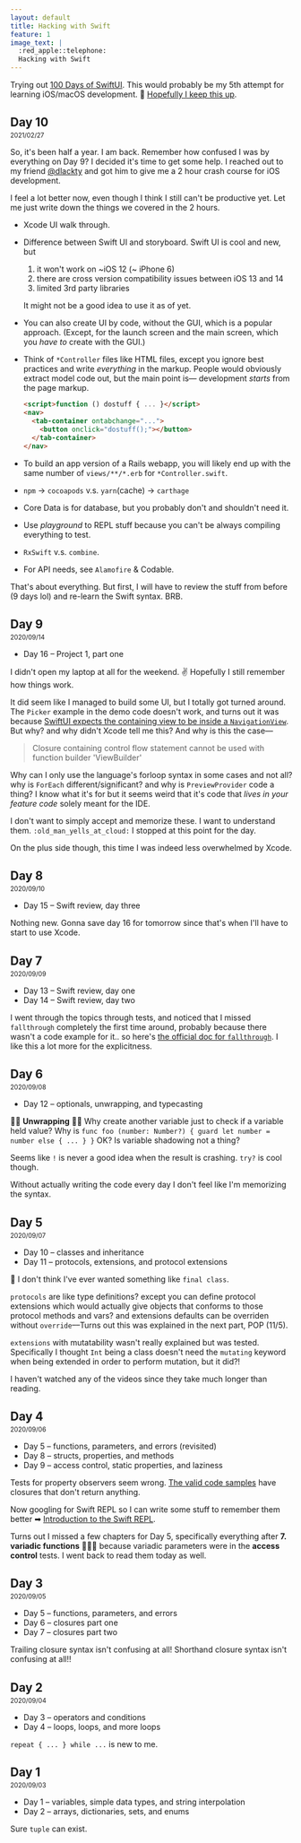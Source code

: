 ```yaml
---
layout: default
title: Hacking with Swift
feature: 1
image_text: |
  :red_apple::telephone:
  Hacking with Swift
---
```


Trying out [100 Days of SwiftUI](https://www.hackingwithswift.com/100/swiftui). This would probably be my 5th attempt for learning iOS/macOS development. 🤞 [Hopefully I keep this up](https://mobile.twitter.com/muanchiou/status/1302195083333206017).

## Day 10
2021/02/27

So, it's been half a year. I am back. Remember how confused I was by everything on Day 9? I decided it's time to get some help. I reached out to my friend [@dlackty](https://twitter.com/dlackty) and got him to give me a 2 hour crash course for iOS development. 

I feel a lot better now, even though I think I still can't be productive yet. Let me just write down the things we covered in the 2 hours.

- Xcode UI walk through.

- Difference between Swift UI and storyboard. Swift UI is cool and new, but 

   1. it won't work on ~iOS 12 (~ iPhone 6)
   2. there are cross version compatibility issues between iOS 13 and 14
   3. limited 3rd party libraries
   
  It might not be a good idea to use it as of yet. 

- You can also create UI by code, without the GUI, which is a popular approach. (Except, for the launch screen and the main screen, which you *have to* create with the GUI.)

- Think of `*Controller` files like HTML files, except you ignore best practices and write *everything* in the markup. People would obviously extract model code out, but the main point is— development _starts_ from the page markup. 

  ```html
  <script>function () dostuff { ... }</script>
  <nav>
    <tab-container ontabchange="...">
      <button onclick="dostuff();"></button>
    </tab-container>
  </nav>
  ```

- To build an app version of a Rails webapp, you will likely end up with the same number of `views/**/*.erb` for `*Controller.swift`.

- `npm` -> `cocoapods` v.s. `yarn`(cache) -> `carthage` 

- Core Data is for database, but you probably don't and shouldn't need it.

- Use _playground_ to REPL stuff because you can't be always compiling everything to test.

- `RxSwift` v.s. `combine`.

- For API needs, see `Alamofire` & Codable.

That's about everything. But first, I will have to review the stuff from before (9 days lol) and re-learn the Swift syntax. BRB.

## Day 9
2020/09/14

- Day 16 – Project 1, part one

I didn't open my laptop at all for the weekend. ✌️ Hopefully I still remember how things work.

It did seem like I managed to build some UI, but I totally got turned around. The `Picker` example in the demo code doesn't work, and turns out it was because [SwiftUI expects the containing view to be inside a `NavigationView`](https://www.hackingwithswift.com/quick-start/swiftui/how-to-fix-a-form-picker-or-a-navigationlink-that-isnt-tappable). But why? and why didn't Xcode tell me this? And why is this the case—

> Closure containing control flow statement cannot be used with function builder 'ViewBuilder'

Why can I only use the language's forloop syntax in some cases and not all? why is `ForEach` different/significant? and why is `PreviewProvider` code a thing? I know what it's for but it seems weird that it's code that _lives in your feature code_ solely meant for the IDE.

I don't want to simply accept and memorize these. I want to understand them. `:old_man_yells_at_cloud:` I stopped at this point for the day.

On the plus side though, this time I was indeed less overwhelmed by Xcode.

## Day 8
2020/09/10

- Day 15 – Swift review, day three

Nothing new. Gonna save day 16 for tomorrow since that's when I'll have to start to use Xcode.

## Day 7
2020/09/09

- Day 13 – Swift review, day one
- Day 14 – Swift review, day two

I went through the topics through tests, and noticed that I missed `fallthrough` completely the first time around, probably because there wasn't a code example for it.. so here's [the official doc for `fallthrough`](https://docs.swift.org/swift-book/LanguageGuide/ControlFlow.html#ID140). I like this a lot more for the explicitness.


## Day 6
2020/09/08

- Day 12 – optionals, unwrapping, and typecasting

🤔🤔 **Unwrapping** 🤔🤔
Why create another variable just to check if a variable held value? 
Why is `func foo (number: Number?) { guard let number = number else { ... } }` OK? Is variable shadowing not a thing?

Seems like `!` is never a good idea when the result is crashing. `try?` is cool though.

Without actually writing the code every day I don't feel like I'm memorizing the syntax. 

## Day 5
2020/09/07

- Day 10 – classes and inheritance
- Day 11 – protocols, extensions, and protocol extensions

🤔 I don't think I've ever wanted something like `final class`.

`protocols` are like type definitions? except you can define protocol extensions which would actually give objects that conforms to those protocol methods and vars? and extensions defaults can be overriden without `override`––Turns out this was explained in the next part, POP (11/5).

`extensions` with mutatability wasn't really explained but was tested. Specifically I thought `Int` being a class doesn't need the `mutating` keyword when being extended in order to perform mutation, but it did?!

I haven't watched any of the videos since they take much longer than reading.

## Day 4
2020/09/06

- Day 5 – functions, parameters, and errors (revisited)
- Day 8 – structs, properties, and methods
- Day 9 – access control, static properties, and laziness

Tests for property observers seem wrong. [The valid code samples](https://www.hackingwithswift.com/review/property-observers) have closures that don't return anything.

Now googling for Swift REPL so I can write some stuff to remember them better ➡ [Introduction to the Swift REPL](https://developer.apple.com/swift/blog/?id=18).

Turns out I missed a few chapters for Day 5, specifically everything after **7. variadic functions** 🤦🏻‍♀️ because variadic parameters were in the **access control** tests. I went back to read them today as well.

## Day 3
2020/09/05

- Day 5 – functions, parameters, and errors
- Day 6 – closures part one
- Day 7 – closures part two

Trailing closure syntax isn't confusing at all! Shorthand closure syntax isn't confusing at all!!

## Day 2
2020/09/04

- Day 3 – operators and conditions
- Day 4 – loops, loops, and more loops

`repeat { ... } while ...` is new to me.

## Day 1
2020/09/03

- Day 1 – variables, simple data types, and string interpolation
- Day 2 – arrays, dictionaries, sets, and enums

Sure `tuple` can exist.

<style>
  h2 + p { margin-top: -1.2em; font-size: .8em; }
  article ul { list-style: square; }
</style>
